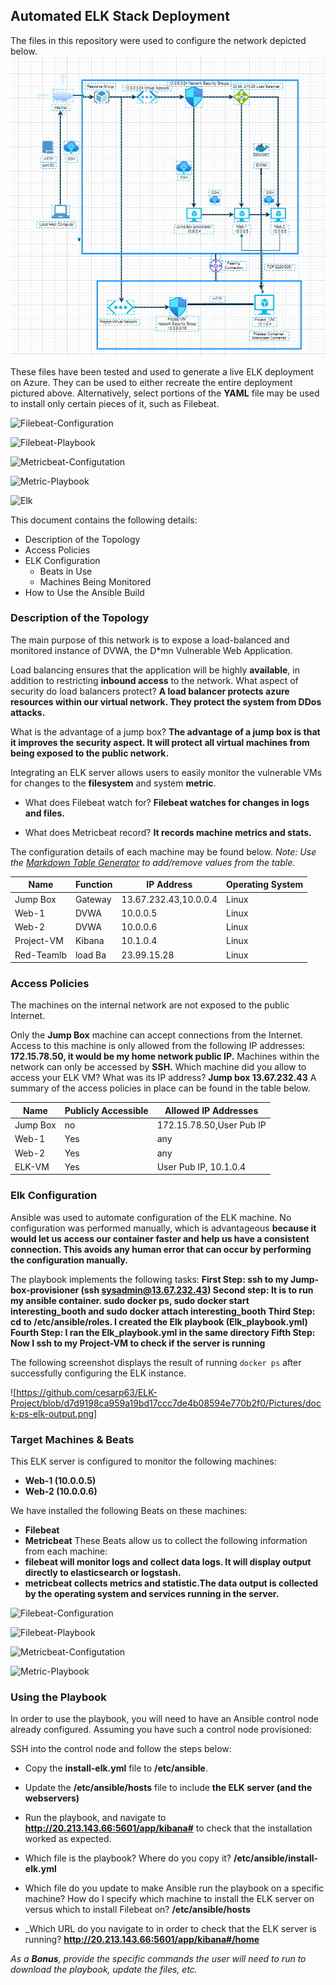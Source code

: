 ## Automated ELK Stack Deployment

The files in this repository were used to configure the network depicted below.  
![Network Diagram](https://github.com/cesarp63/ELK-Project/blob/ee1223cee294c57a4f4a0f33e3f286f1cd2a4e22/Project%20Diagram%20.png)


These files have been tested and used to generate a live ELK deployment on Azure. They can be used to either recreate the entire deployment pictured above. Alternatively, select portions of the **YAML** file may be used to install only certain pieces of it, such as Filebeat.


![Filebeat-Configuration](https://github.com/cesarp63/ELK-Project/blob/f4ebe9142a4fbe1ce80e7cec9e26a8f3ea3553eb/CONFIG%20FOLDER/filebeat-configuration.yml)


![Filebeat-Playbook](https://github.com/cesarp63/ELK-Project/blob/f4ebe9142a4fbe1ce80e7cec9e26a8f3ea3553eb/CONFIG%20FOLDER/filebeat-playbook.yml)


![Metricbeat-Configutation](https://github.com/cesarp63/ELK-Project/blob/f4ebe9142a4fbe1ce80e7cec9e26a8f3ea3553eb/CONFIG%20FOLDER/metricbeat-configuration.yml)


![Metric-Playbook](https://github.com/cesarp63/ELK-Project/blob/f4ebe9142a4fbe1ce80e7cec9e26a8f3ea3553eb/CONFIG%20FOLDER/metricbeat-playbook.yml)


![Elk](https://github.com/cesarp63/ELK-Project/blob/679022265d3d93b92c46ed09e9f13a9963280522/CONFIG%20FOLDER/install-elk.yml)

This document contains the following details:
- Description of the Topology
- Access Policies
- ELK Configuration
  - Beats in Use
  - Machines Being Monitored
- How to Use the Ansible Build


### Description of the Topology

The main purpose of this network is to expose a load-balanced and monitored instance of DVWA, the D*mn Vulnerable Web Application.

Load balancing ensures that the application will be highly **available**, in addition to restricting **inbound access** to the network.
 What aspect of security do load balancers protect? 
**A load balancer protects azure resources within our virtual network. They protect the system from DDos attacks.** 

What is the advantage of a jump box?
**The advantage of a jump box is that it improves the security aspect. It will protect all virtual machines from being exposed to the public network.** 


Integrating an ELK server allows users to easily monitor the vulnerable VMs for changes to the **filesystem** and system **metric**.
- What does Filebeat watch for? **Filebeat watches for changes in logs and files.**

- What does Metricbeat record? **It records machine metrics and stats.**

The configuration details of each machine may be found below.
_Note: Use the [Markdown Table Generator](http://www.tablesgenerator.com/markdown_tables) to add/remove values from the table_.

| Name     | Function | IP Address | Operating System |
|----------|----------|------------|------------------|
| Jump Box | Gateway  | 13.67.232.43,10.0.0.4   |Linux|
| Web-1    | DVWA     | 10.0.0.5                |Linux|
| Web-2    | DVWA     | 10.0.0.6                |Linux|
|Project-VM| Kibana   | 10.1.0.4                |Linux|
|Red-Teamlb| load Ba  | 23.99.15.28             |Linux|

### Access Policies
The machines on the internal network are not exposed to the public Internet.

Only the **Jump Box** machine can accept connections from the Internet. Access to this machine is only allowed from the following IP addresses:
**172.15.78.50, it would be my home network public IP.**
Machines within the network can only be accessed by **SSH.**
Which machine did you allow to access your ELK VM? What was its IP address?
**Jump box  13.67.232.43**
A summary of the access policies in place can be found in the table below.

| Name     | Publicly Accessible | Allowed IP Addresses   |
|----------|---------------------|------------------------|
| Jump Box | no                  |172.15.78.50,User Pub IP|
| Web-1    | Yes                 |any                     |
| Web-2    | Yes                 |any                     |
| ELK-VM   | Yes                 |User Pub IP, 10.1.0.4   |

### Elk Configuration

Ansible was used to automate configuration of the ELK machine. No configuration was performed manually, which is advantageous **because it would let us access our container faster and help us have a consistent connection. This avoids any human error that can occur by performing the configuration manually.** 

The playbook implements the following tasks:
**First Step: ssh to my Jump-box-provisioner (ssh sysadmin@13.67.232.43)
Second step: It is to run my ansible container. sudo docker ps, sudo docker start interesting_booth and sudo docker attach interesting_booth
Third Step: cd to /etc/ansible/roles. I created the Elk playbook (Elk_playbook.yml)
Fourth Step: I ran the Elk_playbook.yml in the same directory
Fifth Step: Now I ssh to my Project-VM to check if the server is running**


The following screenshot displays the result of running `docker ps` after successfully configuring the ELK instance.

![https://github.com/cesarp63/ELK-Project/blob/d7d9198ca959a19bd17ccc7de4b08594e770b2f0/Pictures/dock-ps-elk-output.png]


### Target Machines & Beats
This ELK server is configured to monitor the following machines:
- **Web-1 (10.0.0.5)**
- **Web-2 (10.0.0.6)**


We have installed the following Beats on these machines:
- **Filebeat**
- **Metricbeat**
These Beats allow us to collect the following information from each machine:
- **filebeat will monitor logs and collect data logs. It will display output directly to elasticsearch or logstash.** 
- **metricbeat collects metrics and statistic.The data output is collected by the operating system and services running in the server.**


![Filebeat-Configuration](https://github.com/cesarp63/ELK-Project/blob/f4ebe9142a4fbe1ce80e7cec9e26a8f3ea3553eb/CONFIG%20FOLDER/filebeat-configuration.yml)


![Filebeat-Playbook](https://github.com/cesarp63/ELK-Project/blob/f4ebe9142a4fbe1ce80e7cec9e26a8f3ea3553eb/CONFIG%20FOLDER/filebeat-playbook.yml)


![Metricbeat-Configutation](https://github.com/cesarp63/ELK-Project/blob/f4ebe9142a4fbe1ce80e7cec9e26a8f3ea3553eb/CONFIG%20FOLDER/metricbeat-configuration.yml)


![Metric-Playbook](https://github.com/cesarp63/ELK-Project/blob/f4ebe9142a4fbe1ce80e7cec9e26a8f3ea3553eb/CONFIG%20FOLDER/metricbeat-playbook.yml)



### Using the Playbook
In order to use the playbook, you will need to have an Ansible control node already configured. Assuming you have such a control node provisioned:

SSH into the control node and follow the steps below:
- Copy the **install-elk.yml** file to **/etc/ansible**.
- Update the **/etc/ansible/hosts** file to include **the ELK server (and the webservers)**
- Run the playbook, and navigate to **http://20.213.143.66:5601/app/kibana#** to check that the installation worked as expected.


- Which file is the playbook? Where do you copy it? **/etc/ansible/install-elk.yml**
- Which file do you update to make Ansible run the playbook on a specific machine? How do I specify which machine to install the ELK server on versus which to install Filebeat on? **/etc/ansible/hosts**
- _Which URL do you navigate to in order to check that the ELK server is running? **http://20.213.143.66:5601/app/kibana#/home**

_As a **Bonus**, provide the specific commands the user will need to run to download the playbook, update the files, etc._
